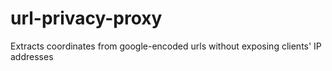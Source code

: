 # url-privacy-proxy
Extracts coordinates from google-encoded urls without exposing clients' IP addresses

